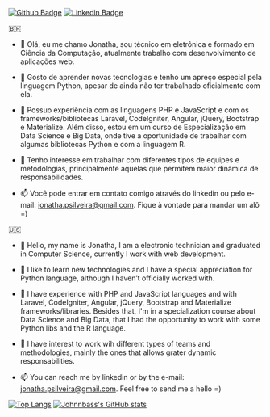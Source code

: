 [![Github Badge](https://img.shields.io/badge/-Github-000?style=flat-square&logo=Github&logoColor=white&link=https://github.com/Johnnbass)](https://github.com/Johnnbass)
[![Linkedin Badge](https://img.shields.io/badge/-LinkedIn-blue?style=flat-square&logo=Linkedin&logoColor=white&link=https://www.linkedin.com/in/jonatha-silveira-5a2a8129/)](https://www.linkedin.com/in/jonatha-silveira-5a2a8129/)

:brazil:
- 👋 Olá, eu me chamo Jonatha, sou técnico em eletrônica e formado em Ciência da Computação, atualmente trabalho com desenvolvimento de aplicações web.

- 👀 Gosto de aprender novas tecnologias e tenho um apreço especial pela linguagem Python, apesar de ainda não ter trabalhado oficialmente com ela.

- 🌱 Possuo experiência com as linguagens PHP e JavaScript e com os frameworks/bibliotecas Laravel, CodeIgniter, Angular, jQuery, Bootstrap e Materialize. Além disso, estou em um curso de Especialização em Data Science e Big Data, onde tive a oportunidade de trabalhar com algumas bibliotecas Python e com a linguagem R. 

- 💞️ Tenho interesse em trabalhar com diferentes tipos de equipes e metodologias, principalmente aquelas que permitem maior dinâmica de responsabilidades.

- 📫 Você pode entrar em contato comigo através do linkedin ou pelo e-mail: jonatha.psilveira@gmail.com. Fique à vontade para mandar um alô =)


:us:
- 👋 Hello, my name is Jonatha, I am a electronic technician and graduated in Computer Science, currently I work with web development.

- 👀 I like to learn new technologies and I have a special appreciation for Python language, although I haven’t officially worked with.

- 🌱 I have experience with PHP and JavaScript languages and with Laravel, CodeIgniter, Angular, jQuery, Bootstrap and Materialize frameworks/libraries. Besides that, I'm in a specialization course about Data Science and Big Data, that I had the opportunity to work with some Python libs and the R language.

- 💞️ I have interest to work wih different types of teams and methodologies, mainly the ones that allows grater dynamic responsabilities.

- 📫 You can reach me by linkedin or by the e-mail: jonatha.psilveira@gmail.com. Feel free to send me a hello =)

[![Top Langs](https://github-readme-stats.vercel.app/api/top-langs/?username=johnnbass&layout=compact&theme=merko&locale=pt-Br)](https://github.com/johnnbass/github-readme-stats)
[![Johnnbass's GitHub stats](https://github-readme-stats.vercel.app/api?username=johnnbass&count_private=true&theme=merko&show_icons=true&locale=pt-Br)](https://github.com/Johnnbass/github-readme-stats)

